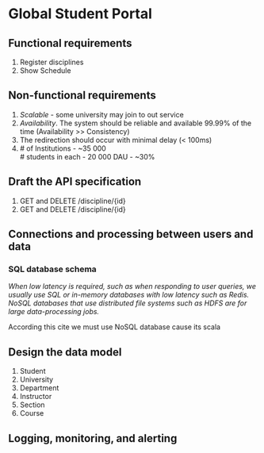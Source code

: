 <h1>Global Student Portal</h1>
<h2>Functional requirements</h2>
<ol>
<li>Register disciplines</li>
<li>Show Schedule</li>
</ol>
<h2>Non-functional requirements</h2>
<ol>
<li><i>Scalable</i> - some university may join to out service</li>
<li><i>Availability</i>. The system should be reliable and available 99.99% of the time (Availability >> Consistency)</li>
<li>The redirection should occur with minimal delay (< 100ms)
</li>
<li># of Institutions - ~35 000<br>
# students in each - 20 000 
DAU - ~30%</li>
</ol>

<h2>Draft the API specification</h2>
<ol>
<li>GET and DELETE /discipline/{id}</li>
<li>GET and DELETE /discipline/{id}</li>
</ol>

<h2>Connections and processing between users and data</h2>
<h3>SQL database schema</h3>
<cite>When low latency is required, such as when responding to user queries, we usually use 
SQL or in-memory databases with low latency such as Redis. NoSQL databases that use 
distributed file systems such as HDFS are for large data-processing jobs. </cite>

According this cite we must use NoSQL database cause its scala

<h2>Design the data model</h2>
<ol>
<li>Student</li>
<li>University</li>
<li>Department</li>
<li>Instructor</li>
<li>Section</li>
<li>Course</li>
</ol>
<h2>Logging, monitoring, and alerting</h2>
